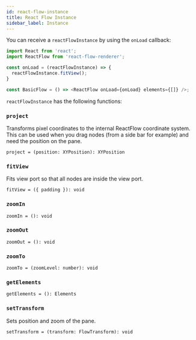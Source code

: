 ```yaml
---
id: react-flow-instance
title: React Flow Instance
sidebar_label: Instance
---
```


You can receive a `reactFlowInstance` by using the `onLoad` callback:

```javascript
import React from 'react';
import ReactFlow from 'react-flow-renderer';

const onLoad = (reactFlowInstance) => {
  reactFlowInstance.fitView();
}

const BasicFlow = () => <ReactFlow onLoad={onLoad} elements={[]} />;
```

`reactFlowInstance` has the following functions:

### `project`

Transforms pixel coordinates to the internal ReactFlow coordinate system.
This can be used when you drag nodes (from a side bar for example) and need the position on the pane.

`project = (position: XYPosition): XYPosition`

### `fitView`

Fits view port so that all nodes are inside the view port.

`fitView = ({ padding }): void`

### `zoomIn`

`zoomIn = (): void`

### `zoomOut`

`zoomOut = (): void`

### `zoomTo`

`zoomTo = (zoomLevel: number): void`

### `getElements`

`getElements = (): Elements`

### `setTransform`

Sets position and zoom of the pane.

`setTransform = (transform: FlowTransform): void`